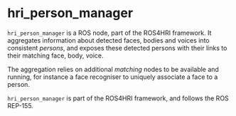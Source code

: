 hri_person_manager
==================

`hri_person_manager` is a ROS node, part of the ROS4HRI framework. It 
aggregates information about detected faces, bodies and voices into consistent
*persons*, and exposes these detected persons with their links to their 
matching face, body, voice.

The aggregation relies on additional *matching* nodes to be available and 
running, for instance a face recogniser to uniquely associate a face to a
person.

`hri_person_manager` is part of the ROS4HRI framework, and follows the 
ROS REP-155.

